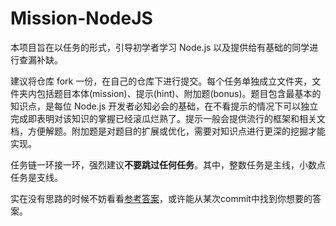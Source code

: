 Mission-NodeJS
=

本项目旨在以任务的形式，引导初学者学习 Node.js 以及提供给有基础的同学进行查漏补缺。

建议将仓库 fork 一份，在自己的仓库下进行提交。每个任务单独成立文件夹，文件夹内包括题目本体(mission)、提示(hint)、附加题(bonus)。题目包含最基本的知识点，是每位 Node.js 开发者必知必会的基础，在不看提示的情况下可以独立完成即表明对该知识的掌握已经滚瓜烂熟了。提示一般会提供流行的框架和相关文档，方便解题。附加题是对题目的扩展或优化，需要对知识点进行更深的挖掘才能实现。

任务链一环接一环，强烈建议**不要跳过任何任务**。其中，整数任务是主线，小数点任务是支线。

实在没有思路的时候不妨看看[参考答案](https://github.com/etbox/NodeJS)，或许能从某次commit中找到你想要的答案。